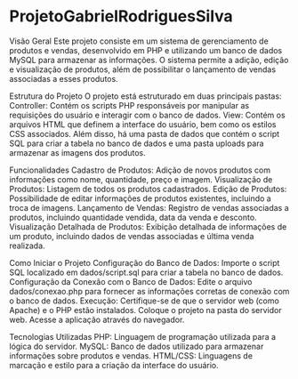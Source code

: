 # ProjetoGabrielRodriguesSilva
Visão Geral
Este projeto consiste em um sistema de gerenciamento de produtos e vendas, desenvolvido em PHP e utilizando um banco de dados MySQL para armazenar as informações. O sistema permite a adição, edição e visualização de produtos, além de possibilitar o lançamento de vendas associadas a esses produtos.

Estrutura do Projeto
O projeto está estruturado em duas principais pastas:
Controller: Contém os scripts PHP responsáveis por manipular as requisições do usuário e interagir com o banco de dados.
View: Contém os arquivos HTML que definem a interface do usuário, bem como os estilos CSS associados.
Além disso, há uma pasta de dados que contém o script SQL para criar a tabela no banco de dados e uma pasta uploads para armazenar as imagens dos produtos.

Funcionalidades
Cadastro de Produtos:
Adição de novos produtos com informações como nome, quantidade, preço e imagem.
Visualização de Produtos:
Listagem de todos os produtos cadastrados.
Edição de Produtos:
Possibilidade de editar informações de produtos existentes, incluindo a troca de imagens.
Lançamento de Vendas:
Registro de vendas associadas a produtos, incluindo quantidade vendida, data da venda e desconto.
Visualização Detalhada de Produtos:
Exibição detalhada de informações de um produto, incluindo dados de vendas associadas e última venda realizada.

Como Iniciar o Projeto
Configuração do Banco de Dados:
Importe o script SQL localizado em dados/script.sql para criar a tabela no banco de dados.
Configuração da Conexão com o Banco de Dados:
Edite o arquivo dados/conexao.php para fornecer as informações corretas de conexão com o banco de dados.
Execução:
Certifique-se de que o servidor web (como Apache) e o PHP estão instalados.
Coloque o projeto na pasta do servidor web.
Acesse a aplicação através do navegador.

Tecnologias Utilizadas
PHP: Linguagem de programação utilizada para a lógica do servidor.
MySQL: Banco de dados utilizado para armazenar informações sobre produtos e vendas.
HTML/CSS: Linguagens de marcação e estilo para a criação da interface do usuário.


